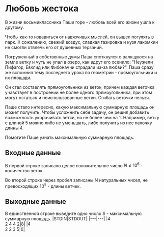 # Любовь жестока
В жизни восьмиклассника Паши горе - любовь всей его жизни ушла к другому.

Чтобы как-то извавиться от навязчивых мыслей, он вышел погулять в парк. К сожалению, свежий воздух, сладкая газировка и кузя лакомкин не смогли отвлечь его от душевных терзаний.

Погруженный в собственные думы Паша споткнулся о валящуюся на земле ветку и чуть не упал в озеро, как вдруг его осенило: "Неужели Пифагор, Евклид или Фибоначчи страдали из-за любви?". Паша сразу же вспомнил тему последнего урока по геометрии - прямоугольники и их площади.

Он стал составлять прямоугольники из веток, причем каждая веточка учавствует в построении не более одного прямоугольника, при этом могут остаться и неиспользованные ветки. Сгибать веточки нельзя.

Паше стало интересно, какую максимальную суммарную площадь он может получить. Чтобы усложнить себе задачу, он решил добавить возможность укорачивать ветки, но не более чем на 1. Например, ветку с длиной 5 можно либо не уменьшать, либо получить из нее палочку длины 4.

Помогите Паше узнать максимальную суммарную площадь.

## Входные данные
В первой строке записано целое положительное число $N≤10^6$ - количество веток.

Во второй строке через пробел записаны N натуральных чисел, не превосходящих $10^5$ - длины ветчек.

## Выходные данные
В единственной строке выведите одно число S - максимальную суммарную площадь.
|STDIN|STDOUT|
|---|---|
|4<br>2 4 4 2|8|
|4<br>2 2 3 5|0|
